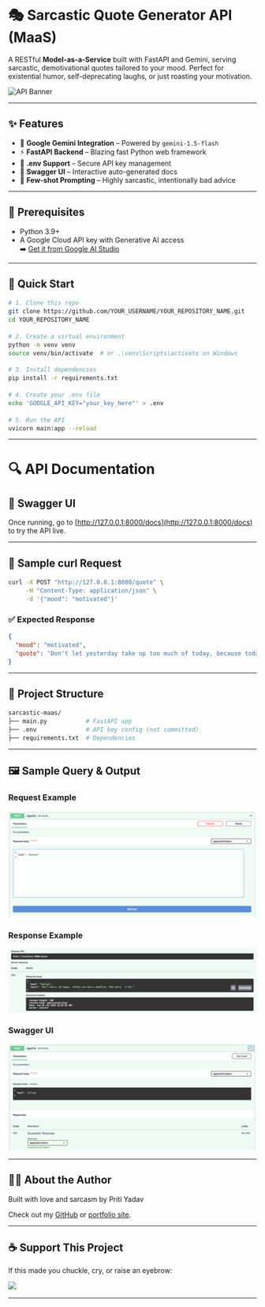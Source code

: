 # 🎭 Sarcastic Quote Generator API (MaaS)

A RESTful **Model-as-a-Service** built with FastAPI and Gemini, serving sarcastic, demotivational quotes tailored to your mood. Perfect for existential humor, self-deprecating laughs, or just roasting your motivation.

![API Banner](https://user-images.githubusercontent.com/18350557/176309783-0785949b-9127-417c-8b55-ab5a4333674e.gif)

---

## ✨ Features

- 🤖 **Google Gemini Integration** – Powered by `gemini-1.5-flash`
- ⚡ **FastAPI Backend** – Blazing fast Python web framework
- 🔐 **.env Support** – Secure API key management
- 📜 **Swagger UI** – Interactive auto-generated docs
- 🧠 **Few-shot Prompting** – Highly sarcastic, intentionally bad advice

---

## 🧰 Prerequisites

- Python 3.9+
- A Google Cloud API key with Generative AI access  
  ➡️ [Get it from Google AI Studio](https://makersuite.google.com/app)

---

## 🚀 Quick Start

```bash
# 1. Clone this repo
git clone https://github.com/YOUR_USERNAME/YOUR_REPOSITORY_NAME.git
cd YOUR_REPOSITORY_NAME

# 2. Create a virtual environment
python -m venv venv
source venv/bin/activate  # or .\venv\Scripts\activate on Windows

# 3. Install dependencies
pip install -r requirements.txt

# 4. Create your .env file
echo 'GOOGLE_API_KEY="your_key_here"' > .env

# 5. Run the API
uvicorn main:app --reload
```

---

# 🔍 API Documentation

## 📘 Swagger UI

Once running, go to [http://127.0.0.1:8000/docs](http://127.0.0.1:8000/docs) to try the API live.

---

## 🧪 Sample curl Request

```bash
curl -X POST "http://127.0.0.1:8000/quote" \
     -H "Content-Type: application/json" \
     -d '{"mood": "motivated"}'
```

### ✅ Expected Response

```json
{
  "mood": "motivated",
  "quote": "Don't let yesterday take up too much of today, because today will probably suck too."
}
```

---

## 📂 Project Structure

```bash
sarcastic-maas/
├── main.py           # FastAPI app
├── .env              # API key config (not committed)
├── requirements.txt  # Dependencies
```

---

## 🖼️ Sample Query & Output

### Request Example

![Request Example](request.png)

### Response Example

![Response Example](response.png)

### Swagger UI

![Swagger UI](swagger.png)

---

## 🧙‍♀️ About the Author

Built with love and sarcasm by Priti Yadav

Check out my [GitHub](https://github.com/pritiyadav888) or [portfolio site](https://pritiyadav.me).

---

## ☕ Support This Project

If this made you chuckle, cry, or raise an eyebrow:

<p align="left">
  <a href="https://www.buymeacoffee.com/pritiyadavN">
    <img src="https://cdn.buymeacoffee.com/buttons/v2/default-yellow.png" width="200" />
  </a>
</p>

---
